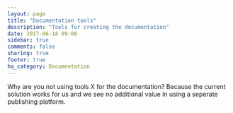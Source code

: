 ```yaml
---
layout: page
title: "Documentation tools"
description: "Tools for creating the documentation"
date: 2017-06-18 09:00
sidebar: true
comments: false
sharing: true
footer: true
ha_category: Documentation
---
```



Why are you not using tools X for the documentation? Because the current solution works for us and we see no additional value in using a seperate publishing platform.
